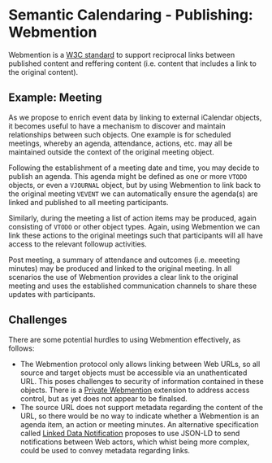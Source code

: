 # Semantic Calendaring - Publishing: Webmention

Webmention is a [W3C standard](https://www.w3.org/TR/webmention/) to support reciprocal links between published content
and reffering content (i.e. content that includes a link to the original content).

## Example: Meeting

As we propose to enrich event data by linking to external iCalendar objects, it becomes useful to have a mechanism
to discover and maintain relationships between such objects. One example is for scheduled meetings, whereby an
agenda, attendance, actions, etc. may all be maintained outside the context of the original meeting object.

Following the establishment of a meeting date and time, you may decide to publish an agenda. This agenda might be
defined as one or more `VTODO` objects, or even a `VJOURNAL` object, but by using Webmention to link back to the
original meeting `VEVENT` we can automatically ensure the agenda(s) are linked and published to all meeting 
participants.

Similarly, during the meeting a list of action items may be produced, again consisting of `VTODO` or other object
types. Again, using Webmention we can link these actions to the original meetings such that participants will all
have access to the relevant followup activities.

Post meeting, a summary of attendance and outcomes (i.e. meeeting minutes) may be produced and linked to the original
meeting. In all scenarios the use of Webmention provides a clear link to the original meeting and uses the established
communication channels to share these updates with participants.

## Challenges

There are some potential hurdles to using Webmention effectively, as follows:

* The Webmention protocol only allows linking between Web URLs, so all source and target objects must be accessible
via an unathenticated URL. This poses challenges to security of information contained in these objects. There is a
[Private Webmention](https://indieweb.org/Private-Webmention) extension to address access control, but as yet does
not appear to be finalsed.
* The source URL does not support metadata regarding the content of the URL, so there would be no way to indicate
whether a Webmention is an agenda item, an action or meeting minutes. An alternative specification called
[Linked Data Notification](https://www.w3.org/TR/ldn/) proposes to use JSON-LD to send notifications between Web
actors, which whist being more complex, could be used to convey metadata regarding links.
